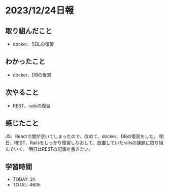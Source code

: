 # 2023/12/24日報
## 取り組んだこと
- docker、SQLの復習

## わかったこと
- docker、DBの復習

## 次やること
- REST、railsの復習

## 感じたこと
JS、Reactで間が空いてしまったので、改めて、docker、DBの復習をした。
明日、REST、Railsをしっかり復習しなおして、放置していたrailsの課題に取り組んでいく。
明日はRESTの記事を書きたい。

## 学習時間
- TODAY: 2h
- TOTAL: 460h
